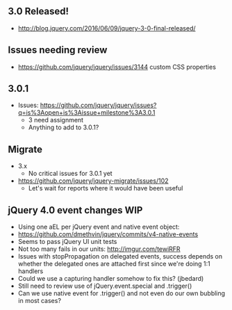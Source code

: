## 3.0 Released!
* http://blog.jquery.com/2016/06/09/jquery-3-0-final-released/ 

## Issues needing review
* https://github.com/jquery/jquery/issues/3144 custom CSS properties

## 3.0.1
* Issues: https://github.com/jquery/jquery/issues?q=is%3Aopen+is%3Aissue+milestone%3A3.0.1 
  - 3 need assignment
  - Anything to add to 3.0.1?

## Migrate
* 3.x
  - No critical issues for 3.0.1 yet
* https://github.com/jquery/jquery-migrate/issues/102
  - Let's wait for reports where it would have been useful

## jQuery 4.0 event changes WIP
* Using one aEL per jQuery event and native event object:
* https://github.com/dmethvin/jquery/commits/v4-native-events 
* Seems to pass jQuery UI unit tests
* Not too many fails in our units: http://imgur.com/tewiRFR 
* Issues with stopPropagation on delegated events, success depends on whether the delegated ones are attached first since we're doing 1:1 handlers
* Could we use a capturing handler somehow to fix this? (jbedard)
* Still need to review use of jQuery.event.special and .trigger()
* Can we use native event for .trigger() and not even do our own bubbling in most cases?
